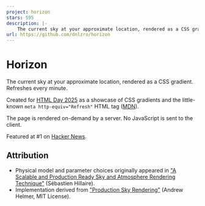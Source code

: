 ```yaml
---
project: horizon
stars: 595
description: |-
    The current sky at your approximate location, rendered as a CSS gradient
url: https://github.com/dnlzro/horizon
---
```


# Horizon

The current sky at your approximate location, rendered as a CSS gradient. Refreshes every minute.

Created for [HTML Day 2025](https://html.energy/html-day/2025/index.html) as a showcase of CSS gradients and the little-known `meta http-equiv="Refresh"` HTML tag ([MDN](https://developer.mozilla.org/en-US/docs/Web/HTML/Reference/Elements/meta/http-equiv)).

The page is rendered on-demand by a server. No JavaScript is sent to the client.

Featured at #1 on [Hacker News](https://news.ycombinator.com/item?id=44846281).

## Attribution

- Physical model and parameter choices originally appeared in ["A Scalable and Production Ready Sky and Atmosphere Rendering Technique"](https://onlinelibrary.wiley.com/doi/10.1111/cgf.14050) (Sébastien Hillaire).
- Implementation derived from ["Production Sky Rendering"](https://www.shadertoy.com/view/slSXRW) (Andrew Helmer, MIT License).

